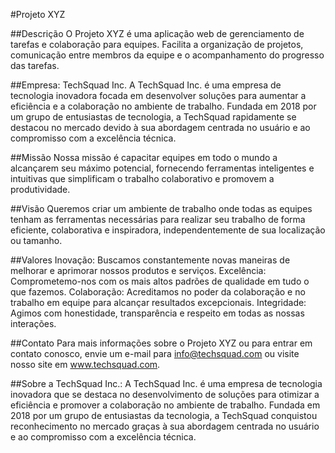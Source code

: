#Projeto XYZ

##Descrição
O Projeto XYZ é uma aplicação web de gerenciamento de tarefas e colaboração para equipes. Facilita a organização de projetos, comunicação entre membros da equipe e o acompanhamento do progresso das tarefas.

##Empresa: TechSquad Inc.
A TechSquad Inc. é uma empresa de tecnologia inovadora focada em desenvolver soluções para aumentar a eficiência e a colaboração no ambiente de trabalho. Fundada em 2018 por um grupo de entusiastas de tecnologia, a TechSquad rapidamente se destacou no mercado devido à sua abordagem centrada no usuário e ao compromisso com a excelência técnica.

##Missão
Nossa missão é capacitar equipes em todo o mundo a alcançarem seu máximo potencial, fornecendo ferramentas inteligentes e intuitivas que simplificam o trabalho colaborativo e promovem a produtividade.

##Visão
Queremos criar um ambiente de trabalho onde todas as equipes tenham as ferramentas necessárias para realizar seu trabalho de forma eficiente, colaborativa e inspiradora, independentemente de sua localização ou tamanho.

##Valores
Inovação: Buscamos constantemente novas maneiras de melhorar e aprimorar nossos produtos e serviços.
Excelência: Comprometemo-nos com os mais altos padrões de qualidade em tudo o que fazemos.
Colaboração: Acreditamos no poder da colaboração e no trabalho em equipe para alcançar resultados excepcionais.
Integridade: Agimos com honestidade, transparência e respeito em todas as nossas interações.

##Contato
Para mais informações sobre o Projeto XYZ ou para entrar em contato conosco, envie um e-mail para info@techsquad.com ou visite nosso site em www.techsquad.com.

##Sobre a TechSquad Inc.:
A TechSquad Inc. é uma empresa de tecnologia inovadora que se destaca no desenvolvimento de soluções para otimizar a eficiência e promover a colaboração no ambiente de trabalho. Fundada em 2018 por um grupo de entusiastas da tecnologia, a TechSquad conquistou reconhecimento no mercado graças à sua abordagem centrada no usuário e ao compromisso com a excelência técnica.
